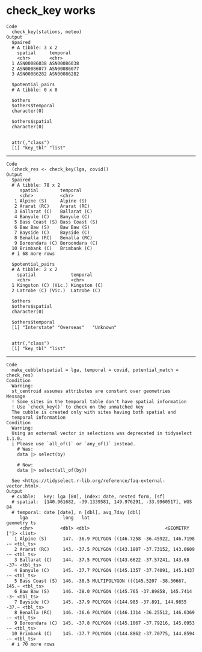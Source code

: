 # check_key works

    Code
      check_key(stations, meteo)
    Output
      $paired
      # A tibble: 3 x 2
        spatial     temporal   
        <chr>       <chr>      
      1 ASN00086038 ASN00086038
      2 ASN00086077 ASN00086077
      3 ASN00086282 ASN00086282
      
      $potential_pairs
      # A tibble: 0 x 0
      
      $others
      $others$temporal
      character(0)
      
      $others$spatial
      character(0)
      
      
      attr(,"class")
      [1] "key_tbl" "list"   

---

    Code
      (check_res <- check_key(lga, covid))
    Output
      $paired
      # A tibble: 78 x 2
         spatial        temporal      
         <chr>          <chr>         
       1 Alpine (S)     Alpine (S)    
       2 Ararat (RC)    Ararat (RC)   
       3 Ballarat (C)   Ballarat (C)  
       4 Banyule (C)    Banyule (C)   
       5 Bass Coast (S) Bass Coast (S)
       6 Baw Baw (S)    Baw Baw (S)   
       7 Bayside (C)    Bayside (C)   
       8 Benalla (RC)   Benalla (RC)  
       9 Boroondara (C) Boroondara (C)
      10 Brimbank (C)   Brimbank (C)  
      # i 68 more rows
      
      $potential_pairs
      # A tibble: 2 x 2
        spatial             temporal    
        <chr>               <chr>       
      1 Kingston (C) (Vic.) Kingston (C)
      2 Latrobe (C) (Vic.)  Latrobe (C) 
      
      $others
      $others$spatial
      character(0)
      
      $others$temporal
      [1] "Interstate" "Overseas"   "Unknown"   
      
      
      attr(,"class")
      [1] "key_tbl" "list"   

---

    Code
      make_cubble(spatial = lga, temporal = covid, potential_match = check_res)
    Condition
      Warning:
      st_centroid assumes attributes are constant over geometries
    Message
      ! Some sites in the temporal table don't have spatial information
      ! Use `check_key()` to check on the unmatched key
      The cubble is created only with sites having both spatial and
      temporal information
    Condition
      Warning:
      Using an external vector in selections was deprecated in tidyselect 1.1.0.
      i Please use `all_of()` or `any_of()` instead.
        # Was:
        data |> select(by)
      
        # Now:
        data |> select(all_of(by))
      
      See <https://tidyselect.r-lib.org/reference/faq-external-vector.html>.
    Output
      # cubble:   key: lga [80], index: date, nested form, [sf]
      # spatial:  [140.961682, -39.1339581, 149.976291, -33.9960517], WGS 84
      # temporal: date [date], n [dbl], avg_7day [dbl]
         lga             long   lat                                  geometry ts      
         <chr>          <dbl> <dbl>                            <GEOMETRY [°]> <list>  
       1 Alpine (S)      147. -36.9 POLYGON ((146.7258 -36.45922, 146.7198 -~ <tbl_ts>
       2 Ararat (RC)     143. -37.5 POLYGON ((143.1807 -37.73152, 143.0609 -~ <tbl_ts>
       3 Ballarat (C)    144. -37.5 POLYGON ((143.6622 -37.57241, 143.68 -37~ <tbl_ts>
       4 Banyule (C)     145. -37.7 POLYGON ((145.1357 -37.74091, 145.1437 -~ <tbl_ts>
       5 Bass Coast (S)  146. -38.5 MULTIPOLYGON (((145.5207 -38.30667, 145.~ <tbl_ts>
       6 Baw Baw (S)     146. -38.0 POLYGON ((145.765 -37.89858, 145.7414 -3~ <tbl_ts>
       7 Bayside (C)     145. -37.9 POLYGON ((144.985 -37.891, 144.9855 -37.~ <tbl_ts>
       8 Benalla (RC)    146. -36.6 POLYGON ((146.1314 -36.25512, 146.0369 -~ <tbl_ts>
       9 Boroondara (C)  145. -37.8 POLYGON ((145.1067 -37.79216, 145.0953 -~ <tbl_ts>
      10 Brimbank (C)    145. -37.7 POLYGON ((144.8862 -37.70775, 144.8594 -~ <tbl_ts>
      # i 70 more rows

